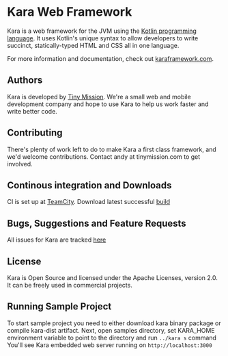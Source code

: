 # Kara Web Framework

Kara is a web framework for the JVM using the [Kotlin programming language](http://confluence.jetbrains.net/display/Kotlin/Welcome).  It uses Kotlin's unique syntax to allow developers to write succinct, statically-typed HTML and CSS all in one language.

For more information and documentation, check out [karaframework.com](http://karaframework.com/).

## Authors

Kara is developed by [Tiny Mission](http://tinymission.com). We're a small web and mobile development company and hope to use Kara to help us work faster and write better code.


## Contributing

There's plenty of work left to do to make Kara a first class framework, and we'd welcome contributions. Contact andy at tinymission.com to get involved.

## Continous integration and Downloads
CI is set up at [TeamCity](http://teamcity.jetbrains.com/project.html?projectId=project77&tab=projectOverview).
Download latest successful [build](http://teamcity.jetbrains.com/repository/download/bt432/.lastSuccessful/kara-{build.number}.zip)

## Bugs, Suggestions and Feature Requests

All issues for Kara are tracked [here](http://youtrack.codebetter.com/issues/kara)

## License

Kara is Open Source and licensed under the Apache Licenses, version 2.0. It can be freely used in commercial projects.


## Running Sample Project

To start sample project you need to either download kara binary package or compile kara-dist artifact. 
Next, 
open samples directory, 
set KARA_HOME environment variable to point to the directory and run `../kara s` command
You'll see Kara embedded web server running on `http://localhost:3000`
